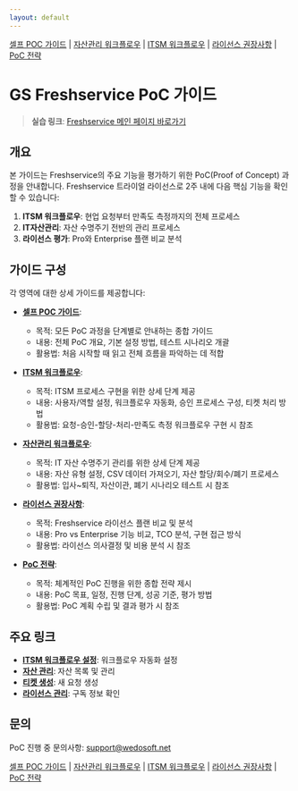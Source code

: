 ```yaml
---
layout: default
---
```

[셀프 POC 가이드](./self-service-poc/) | [자산관리 워크플로우](./asset-management/) | [ITSM 워크플로우](./itsm-workflow/) | [라이선스 권장사항](./license-recommendations/) | [PoC 전략](./strategy/)

# GS Freshservice PoC 가이드

> **실습 링크**: <a href="https://gsholdings.freshservice.com/" target="_blank">Freshservice 메인 페이지 바로가기</a>

## 개요

본 가이드는 Freshservice의 주요 기능을 평가하기 위한 PoC(Proof of Concept) 과정을 안내합니다. Freshservice 트라이얼 라이선스로 2주 내에 다음 핵심 기능을 확인할 수 있습니다:

1. **ITSM 워크플로우**: 현업 요청부터 만족도 측정까지의 전체 프로세스
2. **IT자산관리**: 자산 수명주기 전반의 관리 프로세스
3. **라이선스 평가**: Pro와 Enterprise 플랜 비교 분석

## 가이드 구성

각 영역에 대한 상세 가이드를 제공합니다:

- **[셀프 POC 가이드](./self-service-poc/)**: 
  - 목적: 모든 PoC 과정을 단계별로 안내하는 종합 가이드
  - 내용: 전체 PoC 개요, 기본 설정 방법, 테스트 시나리오 개괄
  - 활용법: 처음 시작할 때 읽고 전체 흐름을 파악하는 데 적합

- **[ITSM 워크플로우](./itsm-workflow/)**: 
  - 목적: ITSM 프로세스 구현을 위한 상세 단계 제공
  - 내용: 사용자/역할 설정, 워크플로우 자동화, 승인 프로세스 구성, 티켓 처리 방법
  - 활용법: 요청-승인-할당-처리-만족도 측정 워크플로우 구현 시 참조

- **[자산관리 워크플로우](./asset-management/)**: 
  - 목적: IT 자산 수명주기 관리를 위한 상세 단계 제공
  - 내용: 자산 유형 설정, CSV 데이터 가져오기, 자산 할당/회수/폐기 프로세스
  - 활용법: 입사~퇴직, 자산이관, 폐기 시나리오 테스트 시 참조

- **[라이선스 권장사항](./license-recommendations/)**: 
  - 목적: Freshservice 라이선스 플랜 비교 및 분석
  - 내용: Pro vs Enterprise 기능 비교, TCO 분석, 구현 접근 방식
  - 활용법: 라이선스 의사결정 및 비용 분석 시 참조

- **[PoC 전략](./strategy/)**: 
  - 목적: 체계적인 PoC 진행을 위한 종합 전략 제시
  - 내용: PoC 목표, 일정, 진행 단계, 성공 기준, 평가 방법
  - 활용법: PoC 계획 수립 및 결과 평가 시 참조

## 주요 링크

- **<a href="https://gsholdings.freshservice.com/admin/workflow_automators" target="_blank">ITSM 워크플로우 설정</a>**: 워크플로우 자동화 설정
- **<a href="https://gsholdings.freshservice.com/cmdb/items" target="_blank">자산 관리</a>**: 자산 목록 및 관리
- **<a href="https://gsholdings.freshservice.com/a/tickets/new" target="_blank">티켓 생성</a>**: 새 요청 생성
- **<a href="https://gsholdings.freshservice.com/admin/subscription" target="_blank">라이선스 관리</a>**: 구독 정보 확인

## 문의

PoC 진행 중 문의사항: support@wedosoft.net

[셀프 POC 가이드](./self-service-poc/) | [자산관리 워크플로우](./asset-management/) | [ITSM 워크플로우](./itsm-workflow/) | [라이선스 권장사항](./license-recommendations/) | [PoC 전략](./strategy/)

